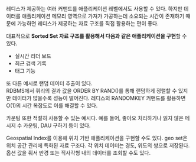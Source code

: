레디스가 제공하는 여러 커맨드를 애플리케이션 레벨에서도 사용할 수 있다.
하지만 데이터를 애플리케이션 메모리 영역으로 가져가 가공하는데 소요되는 시간이 존재하기 때문에 가능하면  레디스가 제공하는 자료 구조를 직접 활용하는 편이 좋다.

대표적으로 **Sorted Set 자료 구조를 활용해서 다음과 같은 애플리케이션을 구현**할 수 있다.
- 실시간 리더 보드
- 최근 검색 기록
- 태그 기능

또 다른 예시로 랜덤 데이터 추출이 있다.  
RDBMS에서 쿼리의 결과 값을 ORDER BY RAND()를 통해 랜덤하게 정렬할 수 있지만 데이터가 많을수록 성능이 떨어진다.
레디스의  RANDOMKEY 커맨드를 활용하면 O(1)의 시간 복잡도로 이를 해결할 수 있다.

카운팅 또한 적절히 사용할 수 있는 예시다.
예를 들어, 좋아요 처리하기나 읽지 않은 메시지 수 카운팅, DAU 구하기 등이 있다.

Geospatial Index를 이용해 위치 기반 애플리케이션을 구현할 수도 있다.
geo set은 위치 공간 관리에 특화된 자료 구조다. 각 위치 데이터는 경도, 위도의 쌍으로 저장된다.
옵션 값을 줘서 반경 또는 직사각형 내의 데이터를 조회할 수도 있다.
